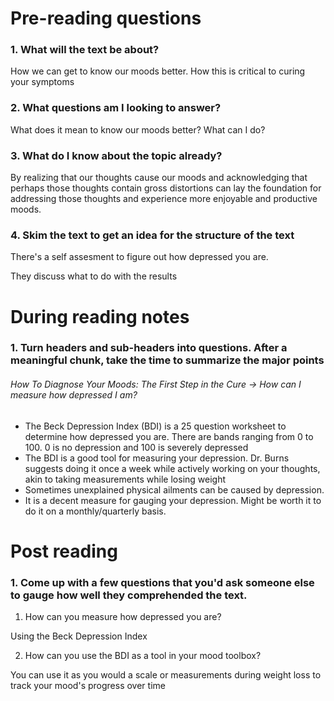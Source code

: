 # Pre-reading questions
### 1. What will the text be about?
How we can get to know our moods better. How this is critical to curing your symptoms

### 2. What questions am I looking to answer?
What does it mean to know our moods better? What can I do?

### 3. What do I know about the topic already?
By realizing that our thoughts cause our moods and acknowledging that perhaps those thoughts contain gross distortions can lay the foundation for addressing those thoughts and experience more enjoyable and productive moods.


### 4. Skim the text to get an idea for the structure of the text
There's a self assesment to figure out how depressed you are.

They discuss what to do with the results

# During reading notes
### 1. Turn headers and sub-headers into questions. After a meaningful chunk, take the time to summarize the major points
###### How To Diagnose Your Moods: The First Step in the Cure -> How can I measure how depressed I am?
* The Beck Depression Index (BDI) is a 25 question worksheet to determine how depressed you are. There are bands ranging from 0 to 100. 0 is no depression and 100 is severely depressed
* The BDI is a good tool for measuring your depression. Dr. Burns suggests doing it once a week while actively working on your thoughts, akin to taking measurements while losing weight
* Sometimes unexplained physical ailments can be caused by depression.
* It is a decent measure for gauging your depression. Might be worth it to do it on a monthly/quarterly basis.

# Post reading
### 1. Come up with a few questions that you'd ask someone else to gauge how well they comprehended the text.

1. How can you measure how depressed you are?

Using the Beck Depression Index

2. How can you use the BDI as a tool in your mood toolbox?

You can use it as you would a scale or measurements during weight loss to track your mood's progress over time